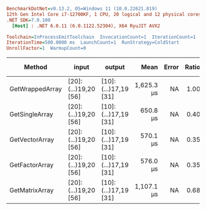 ``` ini

BenchmarkDotNet=v0.13.2, OS=Windows 11 (10.0.22621.819)
12th Gen Intel Core i7-12700KF, 1 CPU, 20 logical and 12 physical cores
.NET SDK=7.0.100
  [Host] : .NET 6.0.11 (6.0.1122.52304), X64 RyuJIT AVX2

Toolchain=InProcessEmitToolchain  InvocationCount=1  IterationCount=1  
IterationTime=500.0000 ms  LaunchCount=1  RunStrategy=ColdStart  
UnrollFactor=1  WarmupCount=0  

```
|          Method |                input |               output |       Mean | Error | Ratio | Test case | Test pass |   Test result |
|---------------- |--------------------- |--------------------- |-----------:|------:|------:|---------- |---------- |-------------- |
| GetWrappedArray | [20]:(...)19,20 [56] | [10]:(...)17,19 [31] | 1,625.3 μs |    NA |  1.00 |         0 |     False | empty or null |
|  GetSingleArray | [20]:(...)19,20 [56] | [10]:(...)17,19 [31] |   650.8 μs |    NA |  0.40 |         0 |     False | empty or null |
|  GetVectorArray | [20]:(...)19,20 [56] | [10]:(...)17,19 [31] |   570.1 μs |    NA |  0.35 |         0 |     False | empty or null |
|  GetFactorArray | [20]:(...)19,20 [56] | [10]:(...)17,19 [31] |   576.0 μs |    NA |  0.35 |         0 |     False | empty or null |
|  GetMatrixArray | [20]:(...)19,20 [56] | [10]:(...)17,19 [31] | 1,107.1 μs |    NA |  0.68 |         0 |     False | empty or null |
